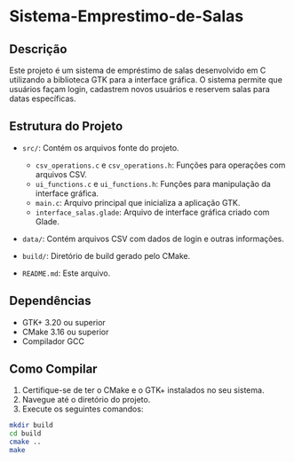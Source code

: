# Sistema-Emprestimo-de-Salas

## Descrição

Este projeto é um sistema de empréstimo de salas desenvolvido em C utilizando a biblioteca GTK para a interface gráfica. O sistema permite que usuários façam login, cadastrem novos usuários e reservem salas para datas específicas.

## Estrutura do Projeto

- `src/`: Contém os arquivos fonte do projeto.
  - `csv_operations.c` e `csv_operations.h`: Funções para operações com arquivos CSV.
  - `ui_functions.c` e `ui_functions.h`: Funções para manipulação da interface gráfica.
  - `main.c`: Arquivo principal que inicializa a aplicação GTK.
  - `interface_salas.glade`: Arquivo de interface gráfica criado com Glade.

- `data/`: Contém arquivos CSV com dados de login e outras informações.

- `build/`: Diretório de build gerado pelo CMake.

- `README.md`: Este arquivo.

## Dependências

- GTK+ 3.20 ou superior
- CMake 3.16 ou superior
- Compilador GCC

## Como Compilar

1. Certifique-se de ter o CMake e o GTK+ instalados no seu sistema.
2. Navegue até o diretório do projeto.
3. Execute os seguintes comandos:

```sh
mkdir build
cd build
cmake ..
make